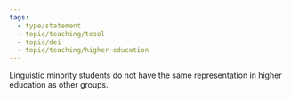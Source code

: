 ```yaml
---
tags:
  - type/statement
  - topic/teaching/tesol
  - topic/dei
  - topic/teaching/higher-education
---
```

Linguistic minority students do not have the same representation in higher education as other groups.